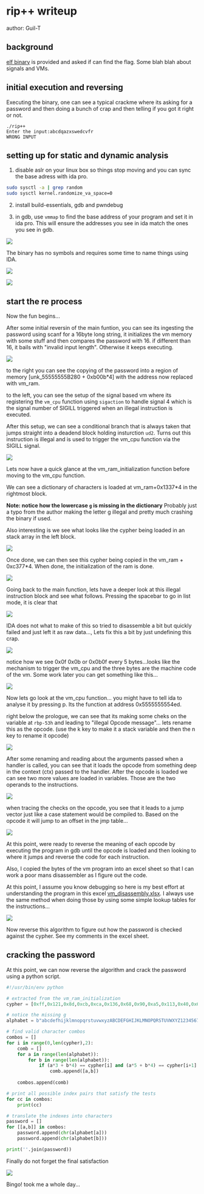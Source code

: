 # rip++ writeup

author: Guil-T

## background

[elf binary](./rip++) is provided and asked if can find the flag. Some blah blah about signals and VMs.

## initial execution and reversing

Executing the binary, one can see a typical crackme where its asking for a password and then doing a bunch of crap and then telling if you got it right or not.

```
./rip++ 
Enter the input:abcdqazxswedcvfr
WRONG INPUT
```

## setting up for static and dynamic analysis

1. disable aslr on your linux box so things stop moving and you can sync the base adress with ida pro.

```bash
sudo sysctl -a | grep random
sudo sysctl kernel.randomize_va_space=0
```

2. install build-essentials, gdb and pwndebug

3. in gdb, use `vmmap` to find the base address of your program and set it in ida pro. This will ensure the addresses you see in ida match the ones you see in gdb.

![](img/{7DC29E2F-C4C8-482D-96EF-753BA138A74D}.png)


The binary has no symbols and requires some time to name things using IDA.

![](img/{F0E2CCD7-A38E-4CE7-9D81-F50D4E5E2632}.png)

![](img/{12D37CF7-DA9D-42C2-9F38-2494CD2D8750}.png)

## start the re process

Now the fun begins...

After some initial reversin of the main funtion, you can see its ingesting the password using scanf for a 16byte long string, it initializes the vm memory with some stuff and then compares the password with 16. if different than 16, it bails with "invalid input length". Otherwise it keeps executing.

![](img/{0F9839D1-78A4-4303-8792-CBB24BAFBEAB}.png)

to the right you can see the copying of the password into a region of memory [unk_55555555B280 + 0xb00b*4] with the address now replaced with vm_ram.

to the left, you can see the setup of the signal based vm where its registering the `vm_cpu` function using `sigaction` to handle signal 4 which is the signal number of SIGILL triggered when an illegal instruction is executed.

After this setup, we can see a conditional branch that is always taken that jumps straight into a deadend block holding insturction `ud2`. Turns out this instruction is illegal and is used to trigger the vm_cpu function via the SIGILL signal.

![](img/{97189022-FD57-42CB-83BB-EF949B921EC5}.png)

Lets now have a quick glance at the vm_ram_initialization function before moving to the vm_cpu function.

We can see a dictionary of characters is loaded at vm_ram+0x1337*4 in the rightmost block.

**Note: notice how the lowercase `g` is missing in the dictionary** Probably just a typo from the author making the letter g illegal and pretty much crashing the binary if used.

Also interesting is we see what looks like the cypher being loaded in an stack array in the left block.

![](img/{AE17E6E7-363C-46D2-B80A-23EDF5C72521}.png)

Once done, we can then see this cypher being copied in the vm_ram + 0xc377*4. When done, the initialization of the ram is done.

![](img/{894024F3-B082-4929-BC7D-90E033E7F029}.png)

Going back to the main function, lets have a deeper look at this illegal instruction block and see what follows. Pressing the spacebar to go in list mode, it is clear that 

![](img/{28919E98-A0F0-4CFD-BE72-7720E99FF2A3}.png)

IDA does not what to make of this so tried to disassemble a bit but quickly failed and just left it as raw data..., Lets fix this a bit by just undefining this crap.

![](img/{86E3DB5D-7BC2-4A5C-A4D4-9399A1A4D7FB}.png)

notice how we see 0x0f 0x0b  or 0x0b0f every 5 bytes...looks like the mechanism to trigger the vm_cpu and the three bytes are the machine code of the vm. Some work later you can get something like this...

![](img/{2587E1DD-89E8-441A-B4A8-470838F76942}.png)

Now lets go look at the vm_cpu function... you might have to tell ida to analyse it by pressing p. Its the function at address 0x5555555554ed.

right below the prologue, we can see that its making some cheks on the variable at `rbp-53h` and leading to "illegal Opcode message"... lets rename this as the opcode. (use the k key to make it a stack variable and then the n key to rename it opcode)

![](img/{00BD048F-5071-497B-992F-DE9675590AF8}.png)

After some renaming and reading about the arguments passed when a handler is called, you can see that it loads the opcode from something deep in the context (ctx) passed to the handler. After the opcode is loaded we can see two more values are loaded in variables. Those are the two operands to the instructions.

![](img/{FAE2071E-CCF3-4D00-BE82-96A5F2D5D57F}.png)

when tracing the checks on the opcode, you see that it leads to a jump vector just like a case statement would be compiled to. Based on the opcode it will jump to an offset in the jmp table...

![](img/{011C5575-9881-4088-866E-1D58E26B0411}.png)

At this point, were ready to reverse the meaning of each opcode by executing the program in gdb until the opcode is loaded and then looking to where it jumps and reverse the code for each instruction.

Also, I copied the bytes of the vm program into an excel sheet so that I can work a poor mans disassembler as I figure out the code.

At this point, I assume you know debugging so here is my best effort at understanding the program in this excel [vm_disassembly.xlsx](vm_disassembly.xlsx). I always use the same method when doing those by using some simple lookup tables for the instructions...

![](img/{03156DC0-E847-47E8-9AB8-FDDFE5CEBFB3}.png)

Now reverse this algorithm to figure out how the password is checked against the cypher. See my comments in the excel sheet.

## cracking the password

At this point, we can now reverse the algorithm and crack the password using a python script.

```python
#!/usr/bin/env python

# extracted from the vm_ram_initialization
cypher = [0xff,0x121,0x8d,0xcb,0xca,0x136,0x68,0x90,0xa5,0x113,0x40,0x60,0x78,0xc8,0xad,0xbb]

# notice the missing g
alphabet = b"abcdefhijklmnopqrstuvwxyzABCDEFGHIJKLMNOPQRSTUVWXYZ1234567890_"

# find valid character combos
combos = [] 
for i in range(0,len(cypher),2):
    comb = []
    for a in range(len(alphabet)):
        for b in range(len(alphabet)):
            if (a*3 + b*4) == cypher[i] and (a*5 + b*4) == cypher[i+1]:
                comb.append([a,b])
            
    combos.append(comb)

# print all possible index pairs that satisfy the tests
for cc in combos:
    print(cc)

# translate the indexes into characters
password = []
for [[a,b]] in combos:
    password.append(chr(alphabet[a]))
    password.append(chr(alphabet[b]))

print(''.join(password))
```

Finally do not forget the final satisfaction

![](img/{AC6D0C15-94EC-4B9F-9DAE-5B03C32B50D3}.png)

Bingo! took me a whole day...